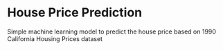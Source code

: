 # House Price Prediction
Simple machine learning model to predict the house price based on 1990 California Housing Prices dataset
